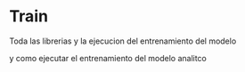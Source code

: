 # Train
Toda las librerias y la ejecucion del entrenamiento del modelo

y como ejecutar el entrenamiento del modelo analitco
